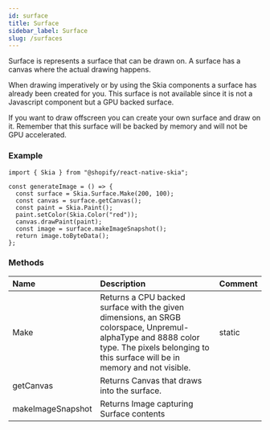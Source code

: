 ```yaml
---
id: surface
title: Surface
sidebar_label: Surface
slug: /surfaces
---
```


Surface is represents a surface that can be drawn on. A surface has a canvas where the actual drawing happens.

When drawing imperatively or by using the Skia components a surface has already been created for you. This surface
is not available since it is not a Javascript component but a GPU backed surface.

If you want to draw offscreen you can create your own surface and draw on it. Remember that this surface will be
backed by memory and will not be GPU accelerated.

### Example

```tsx twoslash
import { Skia } from "@shopify/react-native-skia";

const generateImage = () => {
  const surface = Skia.Surface.Make(200, 100);
  const canvas = surface.getCanvas();
  const paint = Skia.Paint();
  paint.setColor(Skia.Color("red"));
  canvas.drawPaint(paint);
  const image = surface.makeImageSnapshot();
  return image.toByteData();
};
```

### Methods

| Name              | Description                                                                                                                                                                                 | Comment |
| :---------------- | :------------------------------------------------------------------------------------------------------------------------------------------------------------------------------------------ | :------ |
| Make              | Returns a CPU backed surface with the given dimensions, an SRGB colorspace, Unpremul-alphaType and 8888 color type. The pixels belonging to this surface will be in memory and not visible. | static  |
| getCanvas         | Returns Canvas that draws into the surface.                                                                                                                                                 |         |
| makeImageSnapshot | Returns Image capturing Surface contents                                                                                                                                                    |         |
